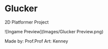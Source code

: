 # Glucker
 2D Platformer Project
 
![Ingame Preview](Images/Glucker Preview.png)

Made by: Prof.Prof
Art: Kenney
